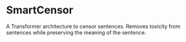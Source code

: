 # SmartCensor
A Transformer architecture to censor sentences. Removes toxicity from sentences while preserving the meaning of the sentence.
